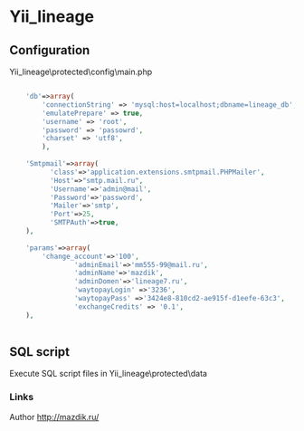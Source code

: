Yii_lineage
========
Configuration
------------------------------
Yii_lineage\protected\config\main.php
```php

	'db'=>array(
		'connectionString' => 'mysql:host=localhost;dbname=lineage_db',
		'emulatePrepare' => true,
		'username' => 'root',
		'password' => 'passowrd',
		'charset' => 'utf8',
		),
    
	'Smtpmail'=>array(
	      'class'=>'application.extensions.smtpmail.PHPMailer',
	      'Host'=>"smtp.mail.ru",
	      'Username'=>'admin@mail',
	      'Password'=>'password',
	      'Mailer'=>'smtp',
	      'Port'=>25,
	      'SMTPAuth'=>true, 
    ),
      
	'params'=>array(
		'change_account'=>'100',
                'adminEmail'=>'mm555-99@mail.ru',
                'adminName'=>'mazdik',
                'adminDomen'=>'lineage7.ru',
                'waytopayLogin' =>'3236',
                'waytopayPass' =>'3424e8-810cd2-ae915f-d1eefe-63c3',
                'exchangeCredits' => '0.1',
	),
      
```
SQL script
------------------------------
Execute SQL script files in Yii_lineage\protected\data


### Links

Author http://mazdik.ru/

